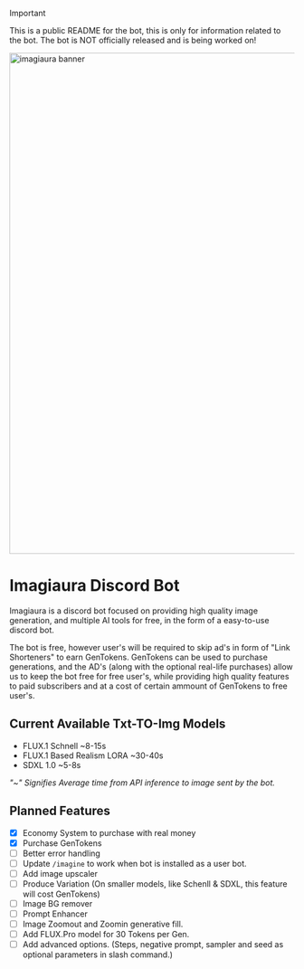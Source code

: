 > [!IMPORTANT]
> This is a public README for the bot, this is only for information related to the bot.
> The bot is NOT officially released and is being worked on!

<img width="886" alt="imagiaura banner" src="https://github.com/user-attachments/assets/83dddb19-aa6a-407f-a4e2-1ac6356599ab">

# Imagiaura Discord Bot
Imagiaura is a discord bot focused on providing high quality image generation, and multiple AI tools for free, in the form of a easy-to-use discord bot.

The bot is free, however user's will be required to skip ad's in form of "Link Shorteners" to earn GenTokens.
GenTokens can be used to purchase generations, and the AD's (along with the optional real-life purchases) allow us to keep the bot free for free user's, while providing high quality features to paid subscribers and at a cost of certain ammount of GenTokens to free user's.

## Current Available Txt-TO-Img Models
- FLUX.1 Schnell ~8-15s
- FLUX.1 Based Realism LORA ~30-40s
- SDXL 1.0 ~5-8s

*"~" Signifies Average time from API inference to image sent by the bot.*

## Planned Features
- [x] Economy System to purchase with real money 
- [x] Purchase GenTokens
- [ ] Better error handling
- [ ] Update ``/imagine`` to work when bot is installed as a user bot.
- [ ] Add image upscaler
- [ ] Produce Variation (On smaller models, like Schenll & SDXL, this feature will cost GenTokens)
- [ ] Image BG remover
- [ ] Prompt Enhancer
- [ ] Image Zoomout and Zoomin generative fill.
- [ ] Add FLUX.Pro model for 30 Tokens per Gen.
- [ ] Add advanced options. (Steps, negative prompt, sampler and seed as optional parameters in slash command.)
